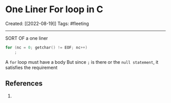 

# One Liner For loop in C
Created:  [[2022-08-19]]
Tags: #fleeting 

---
SORT OF a one liner
```C
for (nc = 0; getchar() != EOF; nc++)
    ;
```
A `for` loop must have a body
But since `;` is there or the `null statement`, it satisfies the requirement













## References
1. 